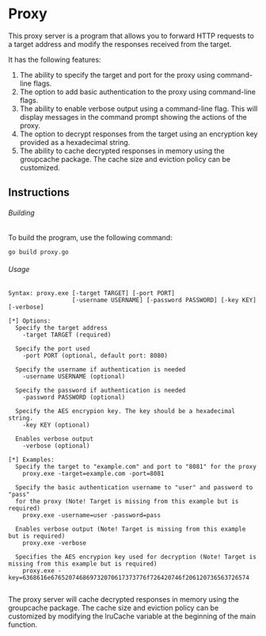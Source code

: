 # Proxy

This proxy server is a program that allows you to forward HTTP requests to a target address and modify the responses received from the target.

It has the following features:

1. The ability to specify the target and port for the proxy using command-line flags.
2. The option to add basic authentication to the proxy using command-line flags.
3. The ability to enable verbose output using a command-line flag. This will display messages in the command prompt showing the actions of the proxy.
4. The option to decrypt responses from the target using an encryption key provided as a hexadecimal string.
5. The ability to cache decrypted responses in memory using the groupcache package. The cache size and eviction policy can be customized.

## Instructions

###### Building

To build the program, use the following command:

```
go build proxy.go

```

###### Usage

```
Syntax: proxy.exe [-target TARGET] [-port PORT] 
                  [-username USERNAME] [-password PASSWORD] [-key KEY] [-verbose]

[*] Options:
  Specify the target address
    -target TARGET (required)
    
  Specify the port used
    -port PORT (optional, default port: 8080)       
    
  Specify the username if authentication is needed  
    -username USERNAME (optional)              
    
  Specify the password if authentication is needed  
    -password PASSWORD (optional)           
  
  Specify the AES encrypion key. The key should be a hexadecimal string.
    -key KEY (optional)         
    
  Enables verbose output  
    -verbose (optional)                             

[*] Examples:
  Specify the target to "example.com" and port to "8081" for the proxy
    proxy.exe -target=example.com -port=8081        
    
  Specify the basic authentication username to "user" and password to "pass" 
  for the proxy (Note! Target is missing from this example but is required)  
    proxy.exe -username=user -password=pass         
    
  Enables verbose output (Note! Target is missing from this example but is required)  
    proxy.exe -verbose                          
    
  Specifies the AES encrypion key used for decryption (Note! Target is missing from this example but is required)  
    proxy.exe -key=6368616e676520746869732070617373776f726420746f206120736563726574
                                                  
```

The proxy server will cache decrypted responses in memory using the groupcache package. 
The cache size and eviction policy can be customized by modifying the lruCache variable at the beginning of the main function.
